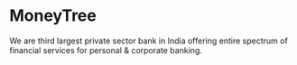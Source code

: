 # MoneyTree
We are third largest private sector bank in India offering entire spectrum of financial services for personal &amp; corporate banking.
